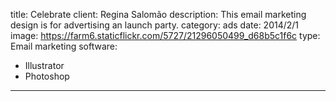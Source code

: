 title: Celebrate
client: Regina Salomão
description: This email marketing design is for advertising an launch party.
category: ads
date: 2014/2/1
image: https://farm6.staticflickr.com/5727/21296050499_d68b5c1f6c
type: Email marketing
software:
- Illustrator
- Photoshop
---
